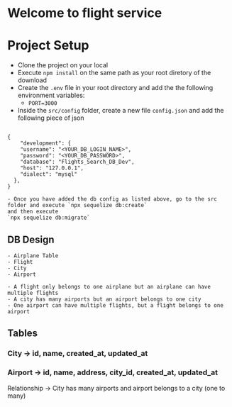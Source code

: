 # Welcome to flight service

# Project Setup
- Clone the project on your local
- Execute `npm install` on the same path as your root diretory of the download
- Create the `.env` file in your root directory and add the the following environment variables:
    - `PORT=3000`
- Inside the `src/config` folder, create a new file `config.json` and add the following piece of json

```

{
    "development": {
    "username": "<YOUR_DB_LOGIN_NAME>",
    "password": "<YOUR_DB_PASSWORD>",
    "database": "Flights_Search_DB_Dev",
    "host": "127.0.0.1",
    "dialect": "mysql"
  },
}

```

```
- Once you have added the db config as listed above, go to the src folder and execute `npx sequelize db:create`
and then execute
`npx sequelize db:migrate`

```

## DB Design
    - Airplane Table
    - Flight
    - City
    - Airport

    - A flight only belongs to one airplane but an airplane can have multiple flights
    - A city has many airports but an airport belongs to one city
    - One airport can have multiple flights, but a flight belongs to one airport 

## Tables

### City -> id, name, created_at, updated_at
### Airport -> id, name, address, city_id, created_at, updated_at
  Relationship -> City has many airports and airport belongs to a city (one to many)